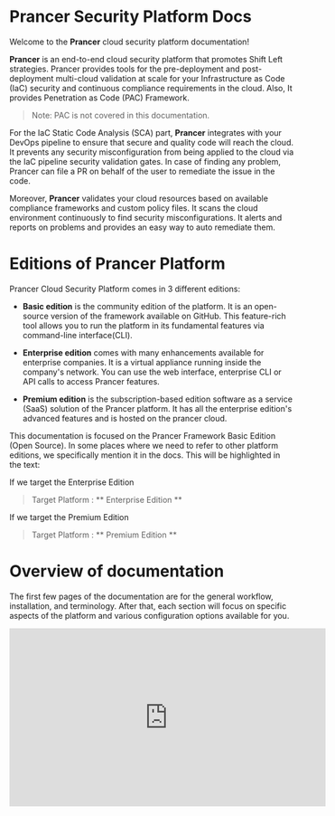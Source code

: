 # Prancer Security Platform Docs

Welcome to the **Prancer** cloud security platform documentation!

**Prancer** is an end-to-end cloud security platform that promotes Shift Left strategies. Prancer provides tools for the pre-deployment and post-deployment multi-cloud validation at scale for your Infrastructure as Code (IaC) security and continuous compliance requirements in the cloud. Also, It provides Penetration as Code (PAC) Framework.
 > Note: PAC is not covered in this documentation.

For the IaC Static Code Analysis (SCA) part, **Prancer** integrates with your DevOps pipeline to ensure that secure and quality code will reach the cloud. It prevents any security misconfiguration from being applied to the cloud via the IaC pipeline security validation gates. In case of finding any problem, Prancer can file a PR on behalf of the user to remediate the issue in the code.

Moreover, **Prancer** validates your cloud resources based on available compliance frameworks and custom policy files. It scans the cloud environment continuously to find security misconfigurations. It alerts and reports on problems and provides an easy way to auto remediate them.

# Editions of Prancer Platform

Prancer Cloud Security Platform comes in 3 different editions:

* **Basic edition** is the community edition of the platform. It is an open-source version of the framework available on GitHub. This feature-rich tool allows you to run the platform in its fundamental features via command-line interface(CLI).

* **Enterprise edition** comes with many enhancements available for enterprise companies. It is a virtual appliance running inside the company's network. You can use the web interface, enterprise CLI or API calls to access Prancer features.

* **Premium edition** is the subscription-based edition software as a service (SaaS) solution of the Prancer platform. It has all the enterprise edition's advanced features and is hosted on the prancer cloud.

This documentation is focused on the Prancer Framework Basic Edition (Open Source). In some places where we need to refer to other platform editions, we specifically mention it in the docs. This will be highlighted in the text:

If we target the Enterprise Edition
> Target Platform : ** Enterprise Edition **

If we target the Premium Edition
> Target Platform : ** Premium Edition **

# Overview of documentation

The first few pages of the documentation are for the general workflow, installation, and terminology. After that, each section will focus on specific aspects of the platform and various configuration options available for you.

<iframe width="560" height="315" src="https://www.youtube.com/embed/9Fr-6UCOYas" frameborder="0" allow="accelerometer; autoplay; encrypted-media; gyroscope; picture-in-picture" allowfullscreen></iframe>
